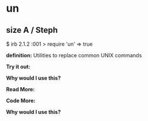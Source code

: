 # un

## size A / Steph

$ irb
2.1.2 :001 > require 'un'
 => true  

**definition:**
Utilities to replace common UNIX commands

**Try it out:**


**Why would I use this?**


**Read More:**


**Code More:**


**Why would I use this?**
